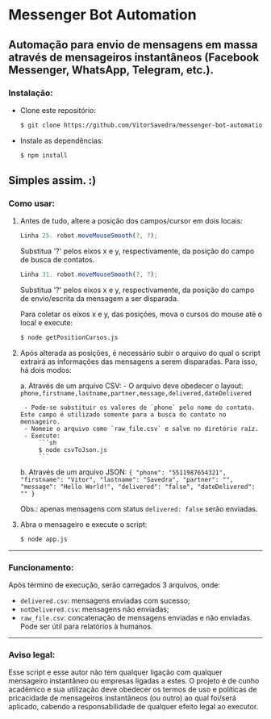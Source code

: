 # Messenger Bot Automation
Automação para envio de mensagens em massa através de mensageiros instantâneos (Facebook Messenger, WhatsApp, Telegram, etc.).
----

### Instalação:

- Clone este repositório:

    ```sh
    $ git clone https://github.com/VitorSavedra/messenger-bot-automation.git
    ```

- Instale as dependências:
    ```sh
    $ npm install
    ```

Simples assim. :)
----

### Como usar:

1. Antes de tudo, altere a posição dos campos/cursor em dois locais:

    ```javascript
    Linha 25. robot.moveMouseSmooth(?, ?);
    ```
    Substitua '?' pelos eixos x e y, respectivamente, da posição do campo de busca de contatos.

    ```javascript
    Linha 31. robot.moveMouseSmooth(?, ?);
    ```
    Substitua '?' pelos eixos x e y, respectivamente, da posição do campo de envio/escrita da mensagem a ser disparada.

    Para coletar os eixos x e y, das posições, mova o cursos do mouse até o local e execute:

    ```sh
    $ node getPositionCursos.js
    ```

2. Após alterada as posições, é necessário subir o arquivo do qual o script extrairá as informações das mensagens a serem disparadas. Para isso, há dois modos:

    a. Através de um arquivo CSV:
        - O arquivo deve obedecer o layout:
        `phone,firstname,lastname,partner,message,delivered,dateDelivered`

        - Pode-se substituir os valores de `phone` pelo nome do contato. Este campo é utilizado somente para a busca do contato no mensageiro.
        - Nomeie o arquivo como `raw_file.csv` e salve no diretório raíz.
        - Execute:
            ```sh
            $ node csvToJson.js
            ```
    
    b. Através de um arquivo JSON:
        ```
        {
        "phone": "5511987654321",
        "firstname": "Vitor",
        "lastname": "Savedra",
        "partner": "",
        "message": "Hello World!",
        "delivered": "false",
        "dateDelivered": ""
        }
        ```

    Obs.: apenas mensagens com status `delivered: false` serão enviadas.

3. Abra o mensageiro e execute o script:
    ```sh
    $ node app.js
    ```
----

### Funcionamento:
Após término de execução, serão carregados 3 arquivos, onde:

- `delivered.csv`: mensagens enviadas com sucesso;
- `notDelivered.csv`: mensagens não enviadas;
- `raw_file.csv`: concatenação de mensagens enviadas e não enviadas. Pode ser útil para relatórios à humanos.
----

### Aviso legal:
Esse script e esse autor não tem qualquer ligação com qualquer mensageiro instantâneo ou empresas ligadas a estes. O projeto é de cunho acadêmico e sua utilização deve obedecer os termos de uso e políticas de pricacidade de mensageiros instantâneos (ou outro) ao qual foi/será aplicado, cabendo a responsabilidade de qualquer efeito legal ao executor.